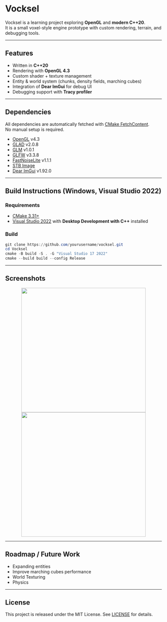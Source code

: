# Vocksel
Vocksel is a learning project exploring **OpenGL** and **modern C++20**.  
It is a small voxel-style engine prototype with custom rendering, terrain, and debugging tools.  

---

## Features
- Written in **C++20**
- Rendering with **OpenGL 4.3**
- Custom shader + texture management
- Entity & world system (chunks, density fields, marching cubes)
- Integration of **Dear ImGui** for debug UI
- Debugging support with **Tracy profiler**

---

## Dependencies
All dependencies are automatically fetched with [CMake FetchContent](https://cmake.org/cmake/help/latest/module/FetchContent.html).  
No manual setup is required.  

- [OpenGL](https://www.opengl.org/) v4.3  
- [GLAD](https://github.com/Dav1dde/glad) v2.0.8  
- [GLM](https://github.com/g-truc/glm.git) v1.0.1  
- [GLFW](https://github.com/glfw/glfw.git) v3.3.8  
- [FastNoiseLite](https://github.com/Auburn/FastNoiseLite) v1.1.1  
- [STB Image](https://github.com/nothings/stb)  
- [Dear ImGui](https://github.com/ocornut/imgui) v1.92.0  

---

## Build Instructions (Windows, Visual Studio 2022)

### Requirements
- [CMake 3.31+](https://cmake.org/download/)
- [Visual Studio 2022](https://visualstudio.microsoft.com/) with **Desktop Development with C++** installed

### Build
```powershell
git clone https://github.com/yourusername/vocksel.git
cd Vocksel
cmake -B build -S . -G "Visual Studio 17 2022"
cmake --build build --config Release
```
---

## Screenshots

<p align="center">
  <img src="https://github.com/user-attachments/assets/623aee4d-6113-4d8d-883d-10caaa1ca988" width="400"/>
  <img src="https://github.com/user-attachments/assets/c53d7404-0c23-4aa0-8ffb-8bec95c1c2fe" width="400"/>
</p>


---

## Roadmap / Future Work
- Expanding entities
- Improve marching cubes performance
- World Texturing
- Physics

---

## License

This project is released under the MIT License. See [LICENSE](LICENSE.md) for details.

